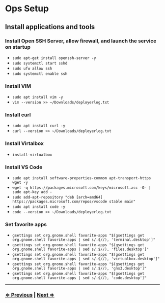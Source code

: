 # Ops Setup

## Install applications and tools

### Install Open SSH Server, allow firewall, and launch the service on startup

- ```sudo apt-get install openssh-server -y```
- ```sudo systemctl start sshd```
- ```sudo ufw allow ssh```
- ```sudo systemctl enable ssh```

### Install VIM

- ```sudo apt install vim -y```
- ```vim --version >> ~/Downloads/deployerlog.txt```

### Install curl

- ```sudo apt install curl -y```
- ```curl --version >> ~/Downloads/deployerlog.txt```

### Install Virtalbox

- ```install-virtualbox```

### Install VS Code

- ```sudo apt install software-properties-common apt-transport-https wget -y```
- ```wget -q https://packages.microsoft.com/keys/microsoft.asc -O- | sudo apt-key add -```
- ```sudo add-apt-repository "deb [arch=amd64] https://packages.microsoft.com/repos/vscode stable main"```
- ```sudo apt install code -y```
- ```code --version >> ~/Downloads/deployerlog.txt```

### Set favorite apps

- ```gsettings set org.gnome.shell favorite-apps "$(gsettings get org.gnome.shell favorite-apps | sed s/.$//), 'terminal.desktop']"```
- ```gsettings set org.gnome.shell favorite-apps "$(gsettings get org.gnome.shell favorite-apps | sed s/.$//), 'files.desktop']"```
- ```gsettings set org.gnome.shell favorite-apps "$(gsettings get org.gnome.shell favorite-apps | sed s/.$//), 'virtualbox.desktop']"```
- ```gsettings set org.gnome.shell favorite-apps "$(gsettings get org.gnome.shell favorite-apps | sed s/.$//), 'gns3.desktop']"```
- ```gsettings set org.gnome.shell favorite-apps "$(gsettings get org.gnome.shell favorite-apps | sed s/.$//), 'code.desktop']"```

---

### [⇐ Previous](./6-display.md) | [Next ⇒](./8-rdp.md)
